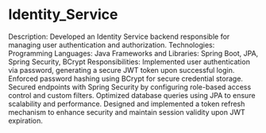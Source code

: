 # Identity_Service
Description: Developed an Identity Service backend responsible for managing user authentication and authorization.
Technologies: 
Programming Languages: Java
Frameworks and Libraries: Spring Boot, JPA, Spring Security, BCrypt
Responsibilities:
Implemented user authentication via password, generating a secure JWT token upon successful login.
Enforced password hashing using BCrypt for secure credential storage.
Secured endpoints with Spring Security by configuring role-based access control and custom filters.
Optimized database queries using JPA to ensure scalability and performance.
Designed and implemented a token refresh mechanism to enhance security and maintain session validity upon JWT expiration.
